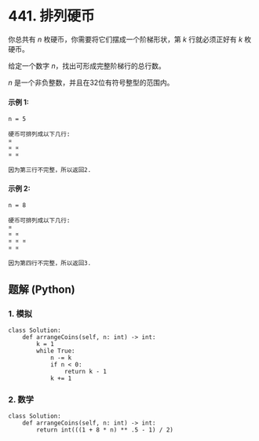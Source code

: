 # 441. 排列硬币
你总共有 *n* 枚硬币，你需要将它们摆成一个阶梯形状，第 *k* 行就必须正好有 *k* 枚硬币。

给定一个数字 *n*，找出可形成完整阶梯行的总行数。

*n* 是一个非负整数，并且在32位有符号整型的范围内。

#### 示例 1:
```
n = 5

硬币可排列成以下几行:
¤
¤ ¤
¤ ¤

因为第三行不完整，所以返回2.
```

#### 示例 2:
```
n = 8

硬币可排列成以下几行:
¤
¤ ¤
¤ ¤ ¤
¤ ¤

因为第四行不完整，所以返回3.
```

## 题解 (Python)

### 1. 模拟
```Python3
class Solution:
    def arrangeCoins(self, n: int) -> int:
        k = 1
        while True:
            n -= k
            if n < 0:
                return k - 1
            k += 1
```

### 2. 数学
```Python3
class Solution:
    def arrangeCoins(self, n: int) -> int:
        return int(((1 + 8 * n) ** .5 - 1) / 2)
```
